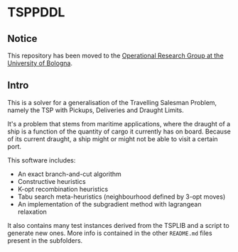 TSPPDDL
============

Notice
------

This repository has been moved to the [Operational Research Group at the University of Bologna](https://github.com/OR-Bologna/tsppddl).

Intro
-----

This is a solver for a generalisation of the Travelling Salesman Problem, namely the TSP with Pickups, Deliveries and Draught Limits.

It's a problem that stems from maritime applications, where the draught of a ship is a function of the quantity of cargo it currently has on board. Because of its current draught, a ship might or might not be able to visit a certain port.

This software includes:

* An exact branch-and-cut algorithm
* Constructive heuristics
* K-opt recombination heuristics
* Tabu search meta-heuristics (neighbourhood defined by 3-opt moves)
* An implementation of the subgradient method with lagrangean relaxation

It also contains many test instances derived from the TSPLIB and a script to generate new ones. More info is contained in the other `README.md` files present in the subfolders.